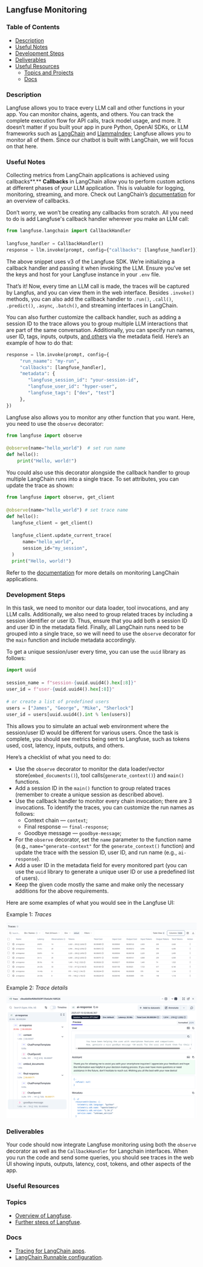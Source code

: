 ## Langfuse Monitoring

### **Table of Contents**

- [Description](#description)
- [Useful Notes](#useful-notes)
- [Development Steps](#development-steps)
- [Deliverables](#deliverables)
- [Useful Resources](#useful-resources)
    - [Topics and Projects](#topics)
    - [Docs](#docs)

### Description

Langfuse allows you to trace every LLM call and other functions in your app. You can monitor chains, agents, and others. You can track the complete execution flow for API calls, track model usage, and more. It doesn’t matter if you built your app in pure Python, OpenAI SDKs, or LLM frameworks such as [LangChain](https://langfuse.com/docs/integrations/langchain/tracing) and [LlammaIndex](https://langfuse.com/docs/integrations/llama-index/get-started); Langfuse allows you to monitor all of them. Since our chatbot is built with LangChain, we will focus on that here.

### Useful Notes

Collecting metrics from LangChain applications is achieved using callbacks**.** **Callbacks** in LangChain allow you to perform custom actions at different phases of your LLM application. This is valuable for logging, monitoring, streaming, and more. Check out LangChain’s [documentation](https://python.langchain.com/docs/concepts/callbacks/) for an overview of callbacks.

Don’t worry, we won’t be creating any callbacks from scratch. All you need to do is add Langfuse's callback handler wherever you make an LLM call:

```python
from langfuse.langchain import CallbackHandler

langfuse_handler = CallbackHandler()
response = llm.invoke(prompt, config={"callbacks": [langfuse_handler]})
```

The above snippet uses v3 of the Langfuse SDK. We’re initializing a callback handler and passing it when invoking the LLM. Ensure you’ve set the keys and host for your Langfuse instance in your `.env` file.

That’s it! Now, every time an LLM call is made, the traces will be captured by Langfus, and you can view them in the web interface. Besides `.invoke()` methods, you can also add the callback handler to `.run()`, `.call()`, `.predict()`, `.async`, `.batch()`, and streaming interfaces in LangChain.

You can also further customize the callback handler, such as adding a session ID to the trace allows you to group multiple LLM interactions that are part of the same conversation. Additionally, you can specify run names, user ID, tags, inputs, outputs, [and others](https://langfuse.com/docs/integrations/langchain/tracing#dynamic-trace-attributes) via the metadata field. Here’s an example of how to do that:

```python
response = llm.invoke(prompt, config={
	 "run_naame": "my-run",
	 "callbacks": [langfuse_handler],
	 "metadata": {
	    "langfuse_session_id": "your-session-id",
        "langfuse_user_id": "hyper-user",
        "langfuse_tags": ["dev", "test"]
     },
})
```

Langfuse also allows you to monitor any other function that you want. Here, you need to use the `observe` decorator:

```python
from langfuse import observe

@observe(name="hello_world")  # set run name
def hello():
	print("Hello, world!")
```

You could also use this decorator alongside the callback handler to group multiple LangChain runs into a single trace. To set attributes, you can update the trace as shown:

```python
from langfuse import observe, get_client

@observe(name="hello_world") # set trace name
def hello():   
  langfuse_client = get_client()
  
  langfuse_client.update_current_trace(
      name="hello_world",
      session_id="my_session",
  )
  print("Hello, world!") 
```

Refer to the [documentation](https://langfuse.com/docs/get-started) for more details on monitoring LangChain applications.

### Development Steps

In this task, we need to monitor our data loader, tool invocations, and any LLM calls. Additionally, we also need to group related traces by including a session identifier or user ID. Thus, ensure that you add both a session ID and user ID in the metadata field. Finally, all LangChain runs need to be grouped into a single trace, so we will need to use the `observe` decorator for the `main` function and include metadata accordingly.

To get a unique session/user every time, you can use the `uuid` library as follows:

```python
import uuid

session_name = f"session-{uuid.uuid4().hex[:8]}"
user_id = f"user-{uuid.uuid4().hex[:8]}"

# or create a list of predefined users
users = ["James", "George", "Mike", "Sherlock"]
user_id = users[uuid.uuid4().int % len(users)]

```

This allows you to simulate an actual web environment where the session/user ID would be different for various users. Once the task is complete, you should see metrics being sent to Langfuse, such as tokens used, cost, latency, inputs, outputs, and others.

Here’s a checklist of what you need to do:

- Use the `observe` decorator to monitor the data loader/vector store(`embed_documents()`), tool calls(`generate_context()`) and `main()` functions.
- Add a session ID in the `main()` function to group related traces (remember to create a unique session as described above).
- Use the callback handler to monitor every chain invocation; there are 3 invocations. To identify the traces, you can customize the run names as follows:
  - Context chain — `context`;
  - Final response — `final-response`;
  - Goodbye message — `goodbye-message`;
- For the `observe` decorator, set the `name` parameter to the function name (e.g., `name="generate-context"` for the `generate_context()` function) and update the trace with the session ID, user ID, and run name (e.g., `ai-response`).
- Add a user ID in the metadata field for every monitored part (you can use the `uuid` library to generate a unique user ID or use a predefined list of users).
- Keep the given code mostly the same and make only the necessary additions for the above requirements.

Here are some examples of what you would see in the Langfuse UI:

Example 1: *Traces*

![Traces in Langfuse UI](../assets/images/traces.png)

Example 2: *Trace details*

![Trace details in UI](../assets/images/trace_details.png)

### Deliverables

Your code should now integrate Langfuse monitoring using both the `observe` decorator as well as the `CallbackHandler` for Langchain interfaces. When you run the code and send some queries, you should see traces in the web UI showing inputs, outputs, latency, cost, tokens, and other aspects of the app.

### **Useful Resources**

### **Topics**
- [Overview of Langfuse](https://hyperskill.org/learn/step/52531).
- [Further steps of Langfuse](https://hyperskill.org/learn/step/52629).

### **Docs**

- [Tracing for LangChain apps](https://langfuse.com/docs/integrations/langchain/tracing).
- [LangChain Runnable configuration](https://python.langchain.com/api_reference/core/runnables/langchain_core.runnables.config.RunnableConfig.html).






